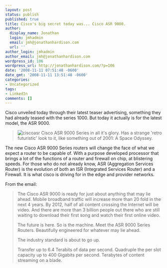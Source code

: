 ```yaml
---
layout: post
status: publish
published: true
title: Cisco's big secret today was... Cisco ASR 9000.
author:
  display_name: Jonathan
  login: jmhadmin
  email: jmh@jonathanhardison.com
  url: ''
author_login: jmhadmin
author_email: jmh@jonathanhardison.com
wordpress_id: 106
wordpress_url: http://jonathanhardison.com/?p=106
date: '2008-11-11 07:51:48 -0600'
date_gmt: '2008-11-11 13:51:48 -0600'
categories:
- Uncategorized
tags:
- LinkedIn
comments: []
---
```

Cisco unveiled today through their latest teaser advertising, something they had already teased with the series 1000. But today it actually is for the latest model, the ASR 9000.

  > ![ciscoasr]({{site.base}}/imagecontent/2008/11/9000_6and10slot_angle_small.jpg)
  > Cisco ASR 9000 Series in all it's glory. Has a strange 'retro futuristic' look to it, like something out of 2001: A Space Odyssey.


The new Cisco ASR 9000 Series routers will change the face of what we expect a router to be capable of. With a purpose developed processor that brings a lot of the functions of a router and firewall on chip, at blistering speeds. For those who do not already know, ASR (Aggregation Services Router) is the evolution of both an ISR (Integrated Services Router) and a Firewall. It is what cisco is driving for in the edge and provider networks.

From the email:

  > The Cisco ASR 9000 is ready for just about anything that may lie ahead.
  >  Mobile broadband traffic will increase more than 20 fold in the next 4 years.
  >  By 2012, half of all content crossing the Internet will be video.
  >  And there are more than 3 billion people out there who are still waiting
  >  to download their first song and watch their first online video.
  >
  > The future is here. So is the machine.
  >  Meet the ASR 9000 Series Routers.
  >  Beautifully engineered for whatever may lie ahead.
  >
  > The industry standard is about to go up.
  >
  > Transfer up to 6.4 Terabits of data per second.
  > Quadruple the per slot capacity up to 400 Gigabits per second.
  >  Terabytes of content streaming on a blade.
